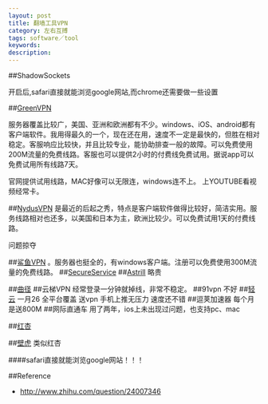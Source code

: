 ```yaml
---
layout: post
title: 翻墙工具VPN
category: 左右互搏
tags: software／tool
keywords: 
description: 
---
```


##ShadowSockets

开启后,safari直接就能浏览google网站,而chrome还需要做一些设置

##[GreenVPN](http://www.greenvpn.org/)

服务器覆盖比较广，美国、亚洲和欧洲都有不少。windows、iOS、android都有客户端软件。我用得最久的一个，现在还在用，速度不一定是最快的，但胜在相对稳定。客服响应比较快，并且比较专业，能协助排查一般的故障。可以免费使用200M流量的免费线路。客服也可以提供2小时的付费线免费试用。据说app可以免费试用所有线路7天。

官网提供试用线路，MAC好像可以无限连，windows连不上。
上YOUTUBE看视频经常卡。

##[NydusVPN](http://www.nydus.com.co/)
是最近的后起之秀，特点是客户端软件做得比较好，简洁实用。服务线路相对也还多，以美国和日本为主，欧洲比较少。可以免费试用1天的付费线路。

问题掠夺


##[鲨鱼VPN](https://www.shayujsq.net/index.php)
。服务器也挺全的，有windows客户端。注册可以免费使用300M流量的免费线路。
##[SecureService](http://vpnso.com/)
##[Astrill](https://www.astrill.com/)
略贵

##[曲径](https://getqujing.com/)
##云梯VPN
经常登录一分钟就掉线，非常不稳定。
##91vpn
不好
##[轻云](http://theqingyun.org/)
一月26 全平台覆盖 送vpn 手机上推无压力 速度还不错
##逗荚加速器
每个月是送800M
##网际直通车
用了两年，ios上未出现过问题，也支持pc、mac

##[红杏](http://honx.in/guide?account=keithby@163.com#/)

##[壁虎](https://hyext.com)
类似红杏

####safari直接就能浏览google网站！！！

##Reference

* <http://www.zhihu.com/question/24007346>
